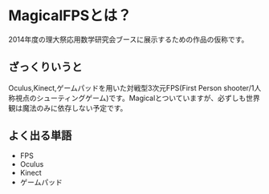 #  MagicalFPSとは？
2014年度の理大祭応用数学研究会ブースに展示するための作品の仮称です。
##  ざっくりいうと
Oculus,Kinect,ゲームパッドを用いた対戦型3次元FPS(First Person shooter/1人称視点のシューティングゲーム)です。Magicalとついていますが、必ずしも世界観は魔法のみに依存しない予定です。
## よく出る単語
* FPS
* Oculus
* Kinect
* ゲームパッド


